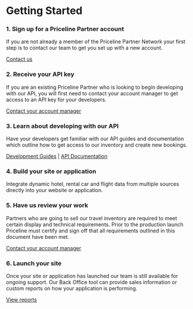 # Getting Started

### 1. Sign up for a Priceline Partner account

If you are not already a member of the Priceline Partner Network your first step is to contact our team to get you set up with a new account.

[Contact us](https://pricelinepartnernetwork.com/contact?type=affiliate)

### 2. Receive your API key

If you are an existing Priceline Partner who is looking to begin developing with our API, you will first need to contact your account manager to get access to an API key for your developers.

[Contact your account manager](https://admin.rezserver.com/contact)

### 3. Learn about developing with our API

Have your developers get familiar with our API guides and documentation which outline how to get access to our inventory and create new bookings.

[Development Guides](guides.md) | [API Documentation](/documentation)

### 4. Build your site or application

Integrate dynamic hotel, rental car and flight data from multiple sources directly into your website or application.

### 5. Have us review your work

Partners who are going to sell our travel inventory are required to meet certain display and technical requirements. Prior to the production launch Priceline must certify and sign off that all requirements outlined in this document have been met.

[Contact your account manager](https://admin.rezserver.com/contact)

### 6. Launch your site

Once your site or application has launched our team is still available for ongoing support. Our Back Office tool can provide sales information or custom reports on how your application is performing.

[View reports](https://admin.rezserver.com/login)
